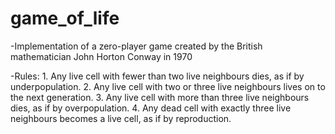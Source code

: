 # game_of_life
 
-Implementation of a zero-player game created by the British mathematician John Horton Conway in 1970

-Rules:
	1. Any live cell with fewer than two live neighbours dies, as if by underpopulation.
	2. Any live cell with two or three live neighbours lives on to the next generation.
	3. Any live cell with more than three live neighbours dies, as if by overpopulation.
	4. Any dead cell with exactly three live neighbours becomes a live cell, as if by reproduction.